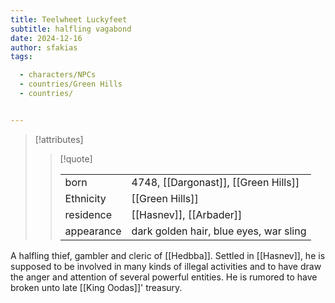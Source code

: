 ```yaml
---
title: Teelwheet Luckyfeet
subtitle: halfling vagabond
date: 2024-12-16
author: sfakias
tags:

  - characters/NPCs
  - countries/Green Hills
  - countries/


---
```

> [!attributes]
> 
> > [!quote]
> >
> > | | |
> > | --- | --- |
> > | born | 4748, [[Dargonast]], [[Green Hills]] |
> > | Ethnicity | [[Green Hills]] |
> > | residence | [[Hasnev]], [[Arbader]] |
> > | appearance | dark golden hair, blue eyes, war sling |

A halfling thief, gambler and cleric of [[Hedbba]]. Settled in [[Hasnev]], he is supposed to be involved in many kinds of illegal activities and to have draw the anger and attention of several powerful entities. He is rumored to have broken unto late [[King Oodas]]' treasury.